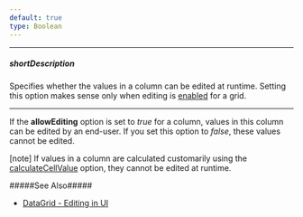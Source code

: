 ```yaml
---
default: true
type: Boolean
---
```

---
##### shortDescription
Specifies whether the values in a column can be edited at runtime. Setting this option makes sense only when editing is [enabled](/api-reference/10%20UI%20Widgets/dxDataGrid/1%20Configuration/editing/allowUpdating.md '/Documentation/ApiReference/UI_Widgets/dxDataGrid/Configuration/editing/#allowUpdating') for a grid.

---
If the **allowEditing** option is set to *true* for a column, values in this column can be edited by an end-user. If you set this option to *false*, these values cannot be edited.

[note] If values in a column are calculated customarily using the [calculateCellValue](/api-reference/10%20UI%20Widgets/dxDataGrid/1%20Configuration/columns/calculateCellValue.md '/Documentation/ApiReference/UI_Widgets/dxDataGrid/Configuration/columns/#calculateCellValue') option, they cannot be edited at runtime.

#####See Also#####
- [DataGrid - Editing in UI](/concepts/05%20Widgets/DataGrid/070%20Data%20Editing/20%20Editing%20in%20UI/10%20Editing%20in%20UI.md '/Documentation/Guide/Widgets/DataGrid/Data_Editing/#Editing_in_UI')
